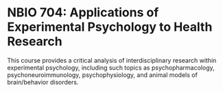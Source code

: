 # NBIO 704: Applications of Experimental Psychology to Health Research

This course provides a critical analysis of interdisciplinary research within experimental psychology, including such topics as psychopharmacology, psychoneuroimmunology, psychophysiology, and animal models of brain/behavior disorders.